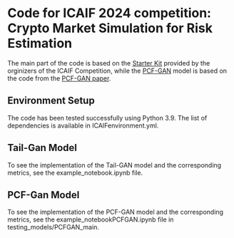 # Code for ICAIF 2024 competition: Crypto Market Simulation for Risk Estimation

The main part of the code is based on the [Starter Kit](https://github.com/DeepIntoStreams/ICAIF_2024_cryptocurreny_hackathon_starting_kit) provided by the orginizers of the ICAIF Competition, while the [PCF-GAN](https://github.com/DeepIntoStreams/PCF-GAN) model is based on the code from the [PCF-GAN paper](https://arxiv.org/abs/2305.12511).

## Environment Setup
The code has been tested successfully using Python 3.9. The list of dependencies is available in ICAIFenvironment.yml.

## Tail-Gan Model
To see the implementation of the Tail-GAN model and the corresponding metrics, see the example_notebook.ipynb file.

## PCF-Gan Model
To see the implementation of the PCF-GAN model and the corresponding metrics, see the example_notebookPCFGAN.ipynb file in testing_models/PCFGAN_main.
